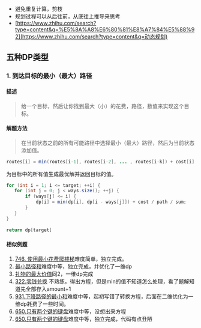 - 避免重复计算，剪枝
- 规划过程可以从后往前，从底往上推导来思考
- [https://www.zhihu.com/search?type=content&q=%E5%8A%A8%E6%80%81%E8%A7%84%E5%88%92](https://www.zhihu.com/search?type=content&q=动态规划)

 ## 五种DP类型

###  1. 到达目标的最小（最大）路径

#### 描述

> 给一个目标，然后让你找到最大（小）的花费，路径，数值来实现这个目标。

#### 解题方法

> 在当前状态之前的所有可能路径中选择最小（最大）路径，然后为当前状态添加值。

```java
routes[i] = min(routes[i-1], routes[i-2], ... , routes[i-k]) + cost[i]
```

为目标中的所有值生成最优解并返回目标的值。

```java
for (int i = 1; i <= target; ++i) {
   for (int j = 0; j < ways.size(); ++j) {
       if (ways[j] <= i) {
           dp[i] = min(dp[i], dp[i - ways[j]]) + cost / path / sum;
       }
   }
}
 
return dp[target]
```

#### 相似例题

1. [746. 使用最小花费爬楼梯](https://leetcode-cn.com/problems/min-cost-climbing-stairs/?utm_source=LCUS&utm_medium=ip_redirect_q_uns&utm_campaign=transfer2china)难度简单，独立完成。
2. [最小路径和](https://leetcode-cn.com/problems/minimum-path-sum/)难度中等，独立完成，并优化了一维dp
3. [礼物的最大价值](https://leetcode-cn.com/problems/li-wu-de-zui-da-jie-zhi-lcof/)同2，一维dp完成
4. [322.零钱兑换](https://leetcode-cn.com/problems/coin-change/) 不熟练，得出方程，但是min的值不知道怎么处理，看了题解知道先全部存入amount+1
5. [931.下降路径的最小和](https://leetcode-cn.com/problems/minimum-falling-path-sum/)难度中等，起初写错了转换方程，后面在二维优化为一维dp耗费了一些时间。
6. [650.只有两个键的键盘](https://leetcode-cn.com/problems/2-keys-keyboard/)难度中等，没想出来方程
7. [650.只有两个键的键盘](https://leetcode-cn.com/problems/perfect-squares/)难度中等，独立完成，代码有点丑陋

​	
